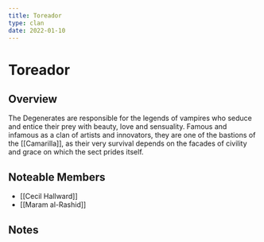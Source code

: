 ```yaml
---
title: Toreador
type: clan
date: 2022-01-10
---
```


# Toreador
## Overview
The Degenerates are responsible for the legends of vampires who seduce and entice their prey with beauty, love and sensuality. Famous and infamous as a clan of artists and innovators, they are one of the bastions of the [[Camarilla]], as their very survival depends on the facades of civility and grace on which the sect prides itself.
## Noteable Members
- [[Cecil Hallward]]
- [[Maram al-Rashid]]
## Notes
